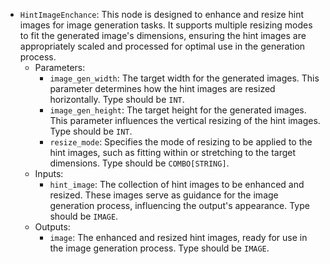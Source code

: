 - `HintImageEnchance`: This node is designed to enhance and resize hint images for image generation tasks. It supports multiple resizing modes to fit the generated image's dimensions, ensuring the hint images are appropriately scaled and processed for optimal use in the generation process.
    - Parameters:
        - `image_gen_width`: The target width for the generated images. This parameter determines how the hint images are resized horizontally. Type should be `INT`.
        - `image_gen_height`: The target height for the generated images. This parameter influences the vertical resizing of the hint images. Type should be `INT`.
        - `resize_mode`: Specifies the mode of resizing to be applied to the hint images, such as fitting within or stretching to the target dimensions. Type should be `COMBO[STRING]`.
    - Inputs:
        - `hint_image`: The collection of hint images to be enhanced and resized. These images serve as guidance for the image generation process, influencing the output's appearance. Type should be `IMAGE`.
    - Outputs:
        - `image`: The enhanced and resized hint images, ready for use in the image generation process. Type should be `IMAGE`.
